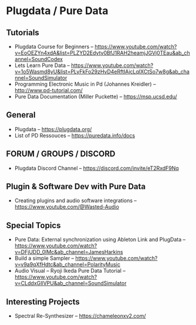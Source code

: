 # Plugdata / Pure Data

## Tutorials
- Plugdata Course for Beginners – https://www.youtube.com/watch?v=EoOEZYn4xdA&list=PLZYD2Edyty0BfJ1RAH2heamjJGVj0TEau&ab_channel=SoundCodex
- Lets Learn Pure Data – https://www.youtube.com/watch?v=1o5Wasmd8yU&list=PLyFkFo29zHvD4eRftIAjcLqIXCtSo7w8g&ab_channel=SoundSimulator
- Programming Electronic Music in Pd (Johannes Kreidler) – http://www.pd-tutorial.com/
- Pure Data Documentation (Miller Puckette) – https://msp.ucsd.edu/

## General 
- Plugdata – https://plugdata.org/
- List of PD Ressouces – https://puredata.info/docs

## FORUM / GROUPS / DISCORD
- Plugdata Discord Channel – https://discord.com/invite/eT2RxdF9Nq

## Plugin & Software Dev with Pure Data
- Creating plugins and audio software integrations – https://www.youtube.com/@Wasted-Audio

## Special Topics
- Pure Data: External synchronization using Ableton Link and PlugData – https://www.youtube.com/watch?v=DFjUDD_0lMc&ab_channel=JamesHarkins
- Build a simple Sampler – https://www.youtube.com/watch?v=v9a9qXfHdtc&ab_channel=PolarityMusic
- Audio Visual – Ryoji Ikeda Pure Data Tutorial – https://www.youtube.com/watch?v=CLddxGIlVPU&ab_channel=SoundSimulator

## Interesting Projects
- Spectral Re-Synthesizer – https://chameleonxv2.com/
